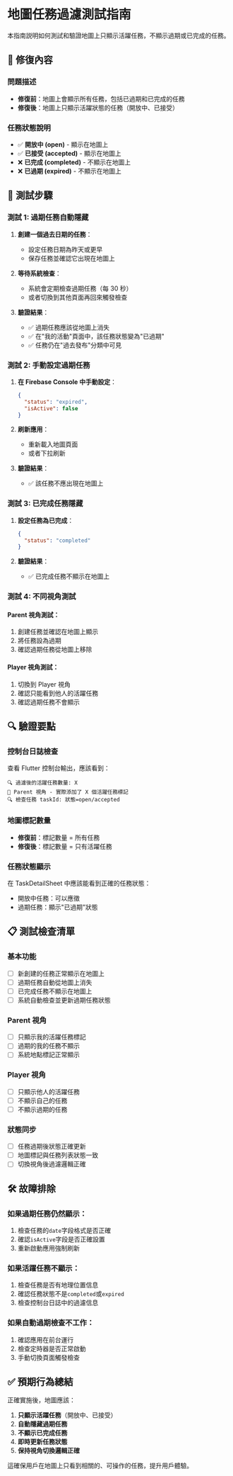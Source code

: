 # 地圖任務過濾測試指南

本指南説明如何測試和驗證地圖上只顯示活躍任務，不顯示過期或已完成的任務。

## 🎯 修復內容

### 問題描述

- **修復前**：地圖上會顯示所有任務，包括已過期和已完成的任務
- **修復後**：地圖上只顯示活躍狀態的任務（開放中、已接受）

### 任務狀態說明

- ✅ **開放中 (open)** - 顯示在地圖上
- ✅ **已接受 (accepted)** - 顯示在地圖上
- ❌ **已完成 (completed)** - 不顯示在地圖上
- ❌ **已過期 (expired)** - 不顯示在地圖上

## 🧪 測試步驟

### 測試 1: 過期任務自動隱藏

1. **創建一個過去日期的任務**：

   - 設定任務日期為昨天或更早
   - 保存任務並確認它出現在地圖上

2. **等待系統檢查**：

   - 系統會定期檢查過期任務（每 30 秒）
   - 或者切換到其他頁面再回來觸發檢查

3. **驗證結果**：
   - ✅ 過期任務應該從地圖上消失
   - ✅ 在"我的活動"頁面中，該任務狀態變為"已過期"
   - ✅ 任務仍在"過去發布"分類中可見

### 測試 2: 手動設定過期任務

1. **在 Firebase Console 中手動設定**：

   ```json
   {
     "status": "expired",
     "isActive": false
   }
   ```

2. **刷新應用**：

   - 重新載入地圖頁面
   - 或者下拉刷新

3. **驗證結果**：
   - ✅ 該任務不應出現在地圖上

### 測試 3: 已完成任務隱藏

1. **設定任務為已完成**：

   ```json
   {
     "status": "completed"
   }
   ```

2. **驗證結果**：
   - ✅ 已完成任務不顯示在地圖上

### 測試 4: 不同視角測試

#### Parent 視角測試：

1. 創建任務並確認在地圖上顯示
2. 將任務設為過期
3. 確認過期任務從地圖上移除

#### Player 視角測試：

1. 切換到 Player 視角
2. 確認只能看到他人的活躍任務
3. 確認過期任務不會顯示

## 🔍 驗證要點

### 控制台日誌檢查

查看 Flutter 控制台輸出，應該看到：

```
🔍 過濾後的活躍任務數量: X
📍 Parent 視角 - 實際添加了 X 個活躍任務標記
🔍 檢查任務 taskId: 狀態=open/accepted
```

### 地圖標記數量

- **修復前**：標記數量 = 所有任務
- **修復後**：標記數量 = 只有活躍任務

### 任務狀態顯示

在 TaskDetailSheet 中應該能看到正確的任務狀態：

- 開放中任務：可以應徵
- 過期任務：顯示"已過期"狀態

## 📋 測試檢查清單

### 基本功能

- [ ] 新創建的任務正常顯示在地圖上
- [ ] 過期任務自動從地圖上消失
- [ ] 已完成任務不顯示在地圖上
- [ ] 系統自動檢查並更新過期任務狀態

### Parent 視角

- [ ] 只顯示我的活躍任務標記
- [ ] 過期的我的任務不顯示
- [ ] 系統地點標記正常顯示

### Player 視角

- [ ] 只顯示他人的活躍任務
- [ ] 不顯示自己的任務
- [ ] 不顯示過期的任務

### 狀態同步

- [ ] 任務過期後狀態正確更新
- [ ] 地圖標記與任務列表狀態一致
- [ ] 切換視角後過濾邏輯正確

## 🛠️ 故障排除

### 如果過期任務仍然顯示：

1. 檢查任務的`date`字段格式是否正確
2. 確認`isActive`字段是否正確設置
3. 重新啟動應用強制刷新

### 如果活躍任務不顯示：

1. 檢查任務是否有地理位置信息
2. 確認任務狀態不是`completed`或`expired`
3. 檢查控制台日誌中的過濾信息

### 如果自動過期檢查不工作：

1. 確認應用在前台運行
2. 檢查定時器是否正常啟動
3. 手動切換頁面觸發檢查

## ✅ 預期行為總結

正確實施後，地圖應該：

1. **只顯示活躍任務**（開放中、已接受）
2. **自動隱藏過期任務**
3. **不顯示已完成任務**
4. **即時更新任務狀態**
5. **保持視角切換邏輯正確**

這確保用戶在地圖上只看到相關的、可操作的任務，提升用戶體驗。
